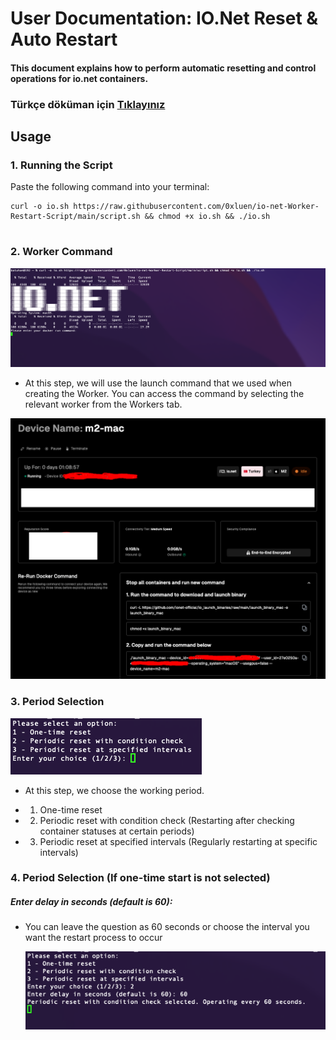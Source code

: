 # User Documentation: IO.Net Reset & Auto Restart

#### This document explains how to perform automatic resetting and control operations for io.net containers.
### Türkçe döküman için <a href="readmeTR.md"> Tıklayınız  </a>
## Usage

### 1. Running the Script

Paste the following command into your terminal:

<pre class="bash"><code>curl -o io.sh https://raw.githubusercontent.com/0xluen/io-net-Worker-Restart-Script/main/script.sh && chmod +x io.sh && ./io.sh

</code></pre>



### 2. Worker Command


![](image1.png)

* At this step, we will use the launch command that we used when creating the Worker. You can access the command by selecting the relevant worker from the Workers tab.

![](image2.jpg)


### 3.  Period Selection




 ![](image3.png)


* At this step, we choose the working period.
- 1. One-time reset
- 2. Periodic reset with condition check  (Restarting after checking container statuses at certain periods)
- 3. Periodic reset at specified intervals (Regularly restarting at specific intervals)


### 4. Period Selection (If one-time start is not selected)

##### Enter delay in seconds (default is 60):
* You can leave the question as 60 seconds or choose the interval you want the restart process to occur

   ![](image4.png)

